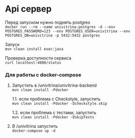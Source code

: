 # Api сервер

Перед запуском нужно поднять postgres  
`docker run --rm --name univitrina-postgres -d --env POSTGRES_PASSWORD=123 --env POSTGRES_USER=univitrina --env POSTGRES_DB=univitrina -p 5432:5432 postgres`

Запуск  
`mvn clean install exec:java`

Проверка доступности сервиса  
`curl localhost:4000/status`

### Для работы с docker-compose
1. Запустить в /univitrina/univitrina-backend  
   `mvn clean install -Pdocker`

   1.1. если проблема с Checkstyle, запустить  
   `mvn clean install -Pdocker -Dcheckstyle.skip`

   1.2. если проблема с тестами, запустить  
   `mvn clean install -Pdocker -DskipTests`

2. В /univitrina запустить  
   `docker-compose up -d`
